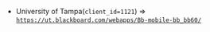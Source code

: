  - University of Tampa(`client_id=1121`) => [`https://ut.blackboard.com/webapps/Bb-mobile-bb_bb60/`](https://ut.blackboard.com/webapps/Bb-mobile-bb_bb60/)
